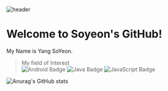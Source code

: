 ![header](https://capsule-render.vercel.app/api?type=waving&color=auto&height=300&section=header&text=Soyeon%20Yang&fontSize=90&fontAlign=65&fontColor=ffffff)

# Welcome to Soyeon's GitHub!
My Name is Yang SoYeon.

>My field of Interest <br>
![Android Badge](https://img.shields.io/badge/Android-3DDC84?style=flat-square&logo=Android&logoColor=white) ![Java Badge](https://img.shields.io/badge/Java-007396?style=flat-square&logo=Java&logoColor=white) ![JavaScript Badge](https://img.shields.io/badge/JavaScript-F7DF1E?style=flat-square&logo=JavaScript&logoColor=white) 

![Anurag's GitHub stats](https://github-readme-stats.vercel.app/api?username=noeyso&show_icons=true&theme=radical)
